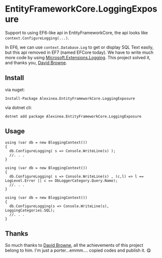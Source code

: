 # EntityFrameworkCore.LoggingExposure

Support to using EF6-like api in EntityFrameworkCore, the api looks like `context.ConfigureLogging(...)`.

In EF6, we can use `context.Database.Log` to get or display SQL Text easily, but this api removed in EF7 (named EFCore today). We have to write much more code by using [Microsoft.Extensions.Logging](https://docs.microsoft.com/en-us/ef/core/miscellaneous/logging). This project solved it, and thanks you, [David Browne](https://blogs.msdn.microsoft.com/dbrowne/2017/09/22/simple-logging-for-ef-core/).

## Install

via nuget:
```
Install-Package Alexinea.EntityFrameworkCore.LoggingExposure
```

via dotnet cli:
```
dotnet add package Alexinea.EntityFrameworkCore.LoggingExposure
```


## Usage

```
using (var db = new BloggingContext())
{
  db.ConfigureLogging( s => Console.WriteLine(s) );
  //. . .
}
```

```
using (var db = new BloggingContext())
{
  db.ConfigureLogging( s => Console.WriteLine(s) , (c,l) => l == LogLevel.Error || c == DbLoggerCategory.Query.Name);
  //. . .
}
```

```
using (var db = new BloggingContext())
{
  db.ConfigureLogging(s => Console.WriteLine(s), LoggingCategories.SQL);
  //. . .
}
```



## Thanks

So much thanks to [David Browne](https://blogs.msdn.microsoft.com/dbrowne/2017/09/22/simple-logging-for-ef-core/), all the achievements of this project belong to him. I'm just a porter...emmm.... copied codes and publish it. 😋
